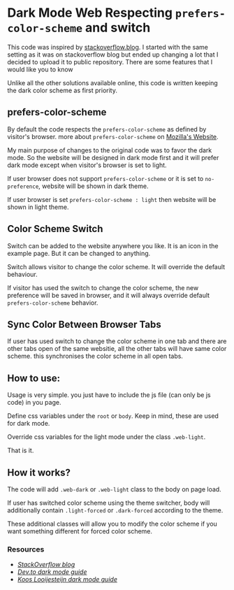 Dark Mode Web Respecting `prefers-color-scheme` and switch
========================================================

This code was inspired by
[stackoverflow.blog](https://stackoverflow.blog/). I started with the
same setting as it was on stackoverflow blog but ended up changing a lot
that I decided to upload it to public repository. There are some
features that I would like you to know

Unlike all the other solutions available online, this code is written
keeping the dark color scheme as first priority.

prefers-color-scheme
--------------------

By default the code respects the `prefers-color-scheme` as defined by
visitor's browser. more about `prefers-color-scheme` on [Mozilla's
Website](https://developer.mozilla.org/en-US/docs/Web/CSS/@media/prefers-color-scheme).

My main purpose of changes to the original code was to favor the dark
mode. So the website will be designed in dark mode first and it will
prefer dark mode except when visitor's browser is set to light.

If user browser does not support `prefers-color-scheme` or it is set to
`no-preference`, website will be shown in dark theme.

If user browser is set `prefers-color-scheme : light` then website will
be shown in light theme.

Color Scheme Switch
-------------------

Switch can be added to the website anywhere you like. It is an icon in
the example page. But it can be changed to anything.

Switch allows visitor to change the color scheme. It will override the
default behaviour.

If visitor has used the switch to change the color scheme, the new
preference will be saved in browser, and it will always override default
`prefers-color-scheme` behavior.

Sync Color Between Browser Tabs
-------------------------------
If user has used switch to change the color scheme in one tab and there are other tabs open of the same websitie, all the other tabs will have same color scheme. this synchronises the color scheme in all open tabs.

How to use:
-----------

Usage is very simple. you just have to include the js file (can only be
js code) in you page.

Define css variables under the `root` or `body`. Keep in mind, these are
used for dark mode.

Override css variables for the light mode under the class
`.web-light`.

That is it.

How it works?
-------------

The code will add `.web-dark` or `.web-light` class to the body
on page load.

If user has switched color scheme using the theme switcher, body will
additionally contain `.light-forced` or `.dark-forced`
according to the theme.

These additional classes will allow you to modify the color scheme if
you want something different for forced color scheme.

### Resources

*   _[StackOverflow blog](https://stackoverflow.blog/)_
*   _[Dev.to dark mode guide](https://dev.to/ananyaneogi/create-a-dark-light-mode-switch-with-css-variables-34l8)_
*   _[Koos Looijesteijn dark mode guide](https://www.kooslooijesteijn.net/blog/add-dark-mode-to-website)_
